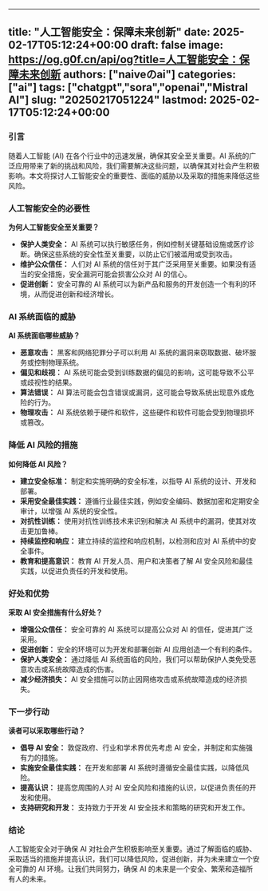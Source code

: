 
---
title: "人工智能安全：保障未来创新"
date: 2025-02-17T05:12:24+00:00
draft: false
image: https://og.g0f.cn/api/og?title=人工智能安全：保障未来创新
authors: ["naiveのai"]
categories: ["ai"]
tags: ["chatgpt","sora","openai","Mistral AI"]
slug: "20250217051224"
lastmod: 2025-02-17T05:12:24+00:00
---
### 引言

随着人工智能 (AI) 在各个行业中的迅速发展，确保其安全至关重要。AI 系统的广泛应用带来了新的挑战和风险，我们需要解决这些问题，以确保其对社会产生积极影响。本文将探讨人工智能安全的重要性、面临的威胁以及采取的措施来降低这些风险。

### 人工智能安全的必要性

**为何人工智能安全至关重要？**

* **保护人类安全：** AI 系统可以执行敏感任务，例如控制关键基础设施或医疗诊断。确保这些系统的安全性至关重要，以防止它们被滥用或受到攻击。
* **维护公众信任：** 人们对 AI 系统的信任对于其广泛采用至关重要。如果没有适当的安全措施，安全漏洞可能会损害公众对 AI 的信心。
* **促进创新：** 安全可靠的 AI 系统可以为新产品和服务的开发创造一个有利的环境，从而促进创新和经济增长。

### AI 系统面临的威胁

**AI 系统面临哪些威胁？**

* **恶意攻击：** 黑客和网络犯罪分子可以利用 AI 系统的漏洞来窃取数据、破坏服务或控制物理系统。
* **偏见和歧视：** AI 系统可能会受到训练数据的偏见的影响，这可能导致不公平或歧视性的结果。
* **算法错误：** AI 算法可能会包含错误或漏洞，这可能会导致系统出现意外或危险的行为。
* **物理攻击：** AI 系统依赖于硬件和软件，这些硬件和软件可能会受到物理损坏或篡改。

### 降低 AI 风险的措施

**如何降低 AI 风险？**

* **建立安全标准：** 制定和实施明确的安全标准，以指导 AI 系统的设计、开发和部署。
* **采用安全最佳实践：** 遵循行业最佳实践，例如安全编码、数据加密和定期安全审计，以增强 AI 系统的安全性。
* **对抗性训练：** 使用对抗性训练技术来识别和解决 AI 系统中的漏洞，使其对攻击更加鲁棒。
* **持续监控和响应：** 建立持续的监控和响应机制，以检测和应对 AI 系统中的安全事件。
* **教育和提高意识：** 教育 AI 开发人员、用户和决策者了解 AI 安全风险和最佳实践，以促进负责任的开发和使用。

### 好处和优势

**采取 AI 安全措施有什么好处？**

* **增强公众信任：** 安全可靠的 AI 系统可以提高公众对 AI 的信任，促进其广泛采用。
* **促进创新：** 安全的环境可以为开发和部署创新 AI 应用创造一个有利的条件。
* **保护人类安全：** 通过降低 AI 系统面临的风险，我们可以帮助保护人类免受恶意攻击或系统故障造成的伤害。
* **减少经济损失：** AI 安全措施可以防止因网络攻击或系统故障造成的经济损失。

### 下一步行动

**读者可以采取哪些行动？**

* **倡导 AI 安全：** 敦促政府、行业和学术界优先考虑 AI 安全，并制定和实施强有力的措施。
* **实施安全最佳实践：** 在开发和部署 AI 系统时遵循安全最佳实践，以降低风险。
* **提高认识：** 提高您周围的人对 AI 安全风险和措施的认识，以促进负责任的开发和使用。
* **支持研究和开发：** 支持致力于开发 AI 安全技术和策略的研究和开发工作。

### 结论

人工智能安全对于确保 AI 对社会产生积极影响至关重要。通过了解面临的威胁、采取适当的措施并提高认识，我们可以降低风险，促进创新，并为未来建立一个安全可靠的 AI 环境。让我们共同努力，确保 AI 的未来是一个安全、繁荣和造福所有人的未来。
